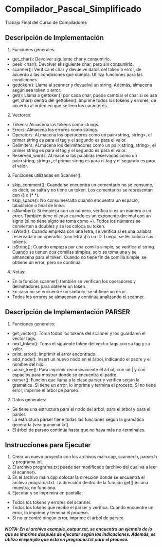 # Compilador_Pascal_Simplificado
Trabajo Final del Curso de Compiladores

## Descripción de Implementación
1. Funciones generales:
  - get_char(): Devolver siguiente char y consumirlo.
  - peek_char(): Devolver el siguiente char, pero sin consumirlo. 
  - scanner(): Verifica el char y devuelve datos del token o error, de acuerdo a las condiciones que cumpla. Utiliza funciones para las condiciones.  
  - gettoken(): Llama al scanner y devuelve un string. Además, almacena según sea token o error.
  - get(): Llama a gettoken() por cada char, puede cambiar el char si se usa get_char() dentro del gettoken(). Imprime todos los tokens y errores, de acuerdo al orden en que se leen los caracteres.
  
2. Vectores:
  - Tokens: Almacena los tokens como strings.
  - Errors: Almacena los errores como strings.
  - Operators: ALmacena los operadores como un pair<string, string>, el primer string es para el tag y el segundo es para el valor.
  - Delimiters: ALmacena los delimitadores como un pair<string, string>, el primer string es para el tag y el segundo es para el valor.
  - Reserved_words: ALmacena las palabras reservadas como un pair<string, string>, el primer string es para el tag y el segundo es para el valor.

3. Funciones utilizadas en Scanner():
  - skip_comment(): Cuando se encuentra un comentario no se consume, es decir, se salta y no tiene un token. Los comentarios se representan con {} o (* *).
  - skip_space(): No consume/salta cuando encuentra un espacio, tabulación o final de línea.
  - isNumber(): Si empieza con un número, verifica si es un número o un error. También tiene el caso cuando es un exponente decimal con un signo (si no tiene signo se toma como +). Todos los números se convierten a doubles y se les coloca su token.
  - isWord(): Cuando empieza con una letra, se verifica si es una palabra reservada o un operador (con letras) o un ID. Luego, se les coloca sus tokens.
  - isString(): Cuando empieza por una comilla simple, se verifica el string. Cuando se tienen dos comillas simples, solo se toma una y se almancena para el token. Cuando no tiene fin de comilla simple, se obtiene un error, pero se continúa.
  
  4. Notas:
  - En la función scanner() también se verifican los operadores y delimitadores para obtener un token.
  - En caso no se encuentre un símbolo, se obtiene un error.
  - Todos los errores se almacenan y continúa analizando el scanner.

## Descripción de Implementación PARSER
1. Funciones generales:
  - get_vector(): Toma todos los tokens del scanner y los guarda en el vector tags.
  - next_token(): Toma el siguiente token del vector tags con su tag y su valor.
  - print_error(): Imprimir el error encontrado.
  - add_node(): Insert un nuevo nodo en el árbol, indicando el padre y el nombre del hijo.
  - parse_tree(): Para imprimir recursivamente el árbol, con un | y con espacios para mostrar donde se encuentra el padre.
  - parser(): Función que llama a la clase parser y verifica según la gramática. Si tiene un error, lo imprime y termina el proceso.
             Si no tiene error, imprime el árbol de parseo.
             
2. Datos generales:
  - Se tiene una estructura para el nodo del árbol, para el árbol y para el parser.
  - La estructura parser tiene todas las funciones según la gramática generada (vea grammar.txt).
  - El árbol de parseo continúa hasta que no haya más no-terminales.

## Instrucciones para Ejecutar

1. Crear un nuevo proyecto con los archivos main.cpp, scanner.h, parser.h y programa.txt.
2. El archivo programa.txt puede ser modificado (archivo del cual va a leer el scanner).
3. En el archivo main.cpp colocar la dirección donde se encuentra el archivo programa.txt. La dirección dentro de la función get() es una muestra, no funciona.
4. Ejecutar y se imprimirá en pantalla:
  - Todos los tokens y errores del scanner. 
  - Todos los tokens que recibe el parser y verifica. Cuando encuentre un error, lo imprime y termina el proceso.
  - Si no encontró ningún error, imprime el árbol de parseo.

##### NOTA: En el archivo example_output.txt, se encuentra un ejemplo de lo que se imprime después de ejecutar según las indicaciones. Además, se utilizó el ejemplo que está en programa.txt para el proceso.

